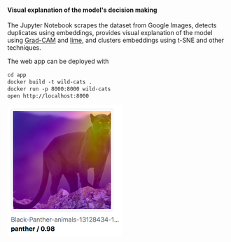 #### Visual explanation of the model's decision making

The Jupyter Notebook scrapes the dataset from Google Images, detects duplicates using embeddings, provides visual explanation of the model using [Grad-CAM](https://arxiv.org/abs/1610.02391) and [lime](https://github.com/marcotcr/lime), and clusters embeddings using t-SNE and other techniques.

The web app can be deployed with
```
cd app
docker build -t wild-cats .
docker run -p 8000:8000 wild-cats
open http://localhost:8000
```

![Web app screenshot](app.png)
